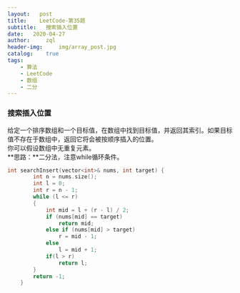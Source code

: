 ```yaml
---
layout:   post
title:    LeetCode-第35题
subtitle:   搜索插入位置
date:   2020-04-27
author:     zql
header-img:     img/array_post.jpg
catalog:    true
tags:
    - 算法
    - LeetCode
    - 数组
    - 二分
---  
```

### 搜索插入位置  
给定一个排序数组和一个目标值，在数组中找到目标值，并返回其索引。如果目标值不存在于数组中，返回它将会被按顺序插入的位置。  
你可以假设数组中无重复元素。  
**思路：**二分法，注意while循环条件。  
```c++
int searchInsert(vector<int>& nums, int target) {
        int n = nums.size();
        int l = 0;
        int r = n - 1;
        while (l <= r)
        {
            int mid = l + (r - l) / 2;
            if (nums[mid] == target)
                return mid;
            else if (nums[mid] > target)
                r = mid - 1;
            else
                l = mid + 1;
            if(l > r)
                return l;
        }
        return -1;
    }
```
